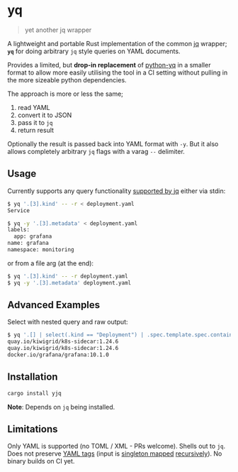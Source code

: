# yq
> yet another jq wrapper

A lightweight and portable Rust implementation of the common [jq](https://jqlang.github.io/jq/) wrapper; **`yq`** for doing arbitrary `jq` style queries on YAML documents.

Provides a limited, but **drop-in replacement** of [python-yq](https://github.com/kislyuk/yq) in a smaller format to allow more easily utilising the tool in a CI setting without pulling in the more sizeable python dependencies.

The approach is more or less the same;

1. read YAML
2. convert it to JSON
3. pass it to `jq`
4. return result

Optionally the result is passed back into YAML format with `-y`.
But it also allows completely arbitrary `jq` flags with a varag `--` delimiter.

## Usage
Currently supports any query functionality [supported by jq](https://jqlang.github.io/jq/tutorial/) either via stdin:

```sh
$ yq '.[3].kind' -- -r < deployment.yaml
Service

$ yq -y '.[3].metadata' < deployment.yaml
labels:
  app: grafana
name: grafana
namespace: monitoring
```

or from a file arg (at the end):

```sh
$ yq '.[3].kind' -- -r deployment.yaml
$ yq -y '.[3].metadata' deployment.yaml
```

## Advanced Examples
Select with nested query and raw output:

```sh
$ yq '.[] | select(.kind == "Deployment") | .spec.template.spec.containers[].image' -r < test/grafana.yaml
quay.io/kiwigrid/k8s-sidecar:1.24.6
quay.io/kiwigrid/k8s-sidecar:1.24.6
docker.io/grafana/grafana:10.1.0
```

## Installation

```sh
cargo install yjq
```

**Note**: Depends on `jq` being installed.

## Limitations

Only YAML is supported (no TOML / XML - PRs welcome). Shells out to `jq`. Does not preserve [YAML tags](https://yaml.org/spec/1.2-old/spec.html#id2764295) (input is [singleton mapped](https://docs.rs/serde_yaml/latest/serde_yaml/with/singleton_map/index.html) [recursively](https://docs.rs/serde_yaml/latest/serde_yaml/with/singleton_map_recursive/index.html)). No binary builds on CI yet.
